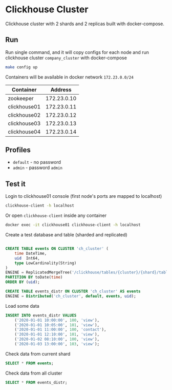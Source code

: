 # Clickhouse Cluster

Clickhouse cluster with 2 shards and 2 replicas built with docker-compose.

## Run

Run single command, and it will copy configs for each node and
run clickhouse cluster `company_cluster` with docker-compose
```sh
make config up
```

Containers will be available in docker network `172.23.0.0/24`

| Container    | Address
| ------------ | -------
| zookeeper    | 172.23.0.10
| clickhouse01 | 172.23.0.11
| clickhouse02 | 172.23.0.12
| clickhouse03 | 172.23.0.13
| clickhouse04 | 172.23.0.14

## Profiles

- `default` - no password
- `admin` - password `admin`

## Test it

Login to clickhouse01 console (first node's ports are mapped to localhost)
```sh
clickhouse-client -h localhost
```

Or open `clickhouse-client` inside any container
```sh
docker exec -it clickhouse01 clickhouse-client -h localhost
```

Create a test database and table (sharded and replicated)
```sql

CREATE TABLE events ON CLUSTER 'ch_cluster' (
    time DateTime,
    uid  Int64,
    type LowCardinality(String)
)
ENGINE = ReplicatedMergeTree('/clickhouse/tables/{cluster}/{shard}/table', '{replica}')
PARTITION BY toDate(time)
ORDER BY (uid);

CREATE TABLE events_distr ON CLUSTER 'ch_cluster' AS events
ENGINE = Distributed('ch_cluster', default, events, uid);
```

Load some data
```sql
INSERT INTO events_distr VALUES
    ('2020-01-01 10:00:00', 100, 'view'),
    ('2020-01-01 10:05:00', 101, 'view'),
    ('2020-01-01 11:00:00', 100, 'contact'),
    ('2020-01-01 12:10:00', 101, 'view'),
    ('2020-01-02 08:10:00', 100, 'view'),
    ('2020-01-03 13:00:00', 103, 'view');
```

Check data from current shard
```sql
SELECT * FROM events;
```

Check data from all cluster
```sql
SELECT * FROM events_distr;
```
